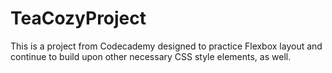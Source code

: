 # TeaCozyProject

This is a project from Codecademy designed to practice Flexbox layout and continue to build upon other necessary CSS style elements, as well.
